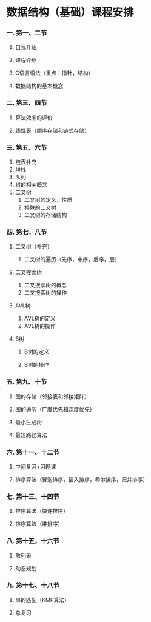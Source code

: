 

# 数据结构（基础）课程安排

### 一.  第一、二节

1. 自我介绍

2. 课程介绍

3. C语言语法（重点：指针，结构）

4. 数据结构的基本概念

### 二. 第三、四节

1. 算法效率的评价

2. 线性表（顺序存储和链式存储）


### 三. 第五、六节

1. 链表补充
2. 堆栈
3. 队列
4. 树的相关概念
5. 二叉树
   1. 二叉树的定义，性质
   2. 特殊的二叉树
   3. 二叉树的存储结构

### 四. 第七，八节

1. 二叉树（补充）
   1. 二叉树的遍历（先序，中序，后序，层）
2. 二叉搜索树
   1. 二叉搜索树的概念
   2. 二叉搜索树的操作
3. AVL树
   1. AVL树的定义
   2. AVL树的操作
4. B树

   1. B树的定义

   2. B树的操作

### 五. 第九、十节

1. 图的存储（邻接表和邻接矩阵）

2. 图的遍历（广度优先和深度优先）

3. 最小生成树

4. 最短路径算法

### 六. 第十一、十二节

1. 中间复习+习题课

2. 排序算法（冒泡排序，插入排序，希尔排序，归并排序）

### 七. 第十三、十四节

1. 排序算法（快速排序）

2. 排序算法（堆排序）

### 八. 第十五，十六节

1. 散列表

2. 动态规划

### 九. 第十七、十八节

1. 串的匹配（KMP算法）

2. 总复习